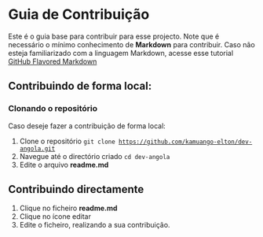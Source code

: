 # Guia de Contribuição
Este é o guia base para contribuir para esse projecto. Note que é necessário o mínimo conhecimento de **Markdown** para contribuir. Caso não esteja familiarizado com a linguagem Markdown, acesse esse tutorial [GitHub Flavored Markdown](https://help.github.com/articles/github-flavored-markdown/)
## Contribuindo de forma local:
### Clonando o repositório
Caso deseje fazer a contribuição de forma local:
  1. Clone o repositório <code>git clone https://github.com/kamuango-elton/dev-angola.git</code>
  2. Navegue até o directório criado `cd dev-angola`
  3. Edite o arquivo **readme.md**
## Contribuindo directamente
1. Clique no ficheiro **readme.md**
2. Clique no ícone editar
3. Edite o ficheiro, realizando a sua contribuição.
